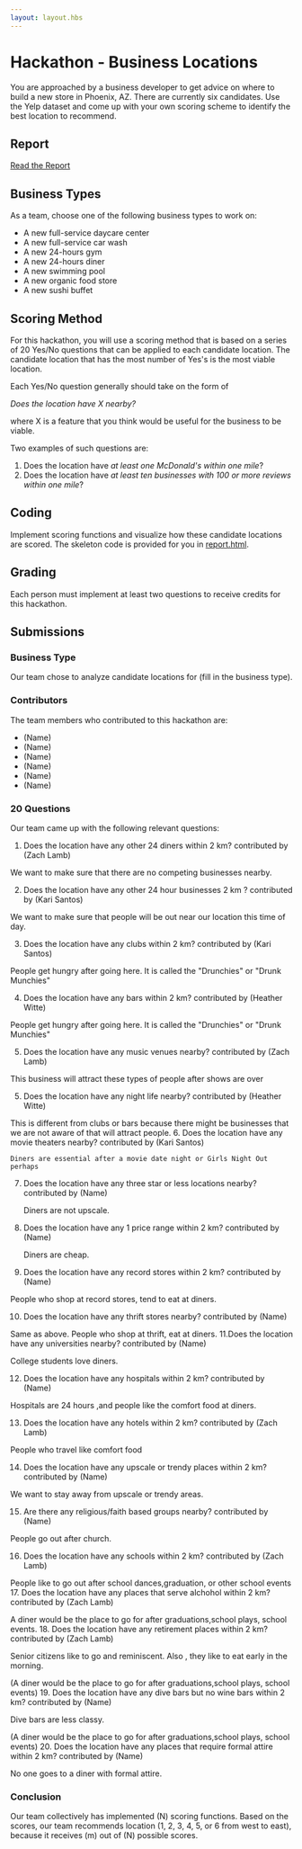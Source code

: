 ```yaml
---
layout: layout.hbs
---
```


# Hackathon - Business Locations

You are approached by a business developer to get advice on where to build a
new store in Phoenix, AZ. There are currently six candidates. Use the Yelp
dataset and come up with your own scoring scheme to identify the best location
to recommend.

## Report

[Read the Report](report.html)

## Business Types
As a team, choose one of the following business types to work on:

- A new full-service daycare center
- A new full-service car wash
- A new 24-hours gym
- A new 24-hours diner
- A new swimming pool
- A new organic food store
- A new sushi buffet

## Scoring Method

For this hackathon, you will use a scoring method that is based on a series of
20 Yes/No questions that can be applied to each candidate location. The candidate
location that has the most number of Yes's is the most viable location.

Each Yes/No question generally should take on the form of

  _Does the location have X nearby?_

where X is a feature that you think would be useful for the business to be viable.

Two examples of such questions are:
1. Does the location have _at least one McDonald's within one mile_?
1. Does the location have _at least ten businesses with 100 or more reviews within one mile_?

## Coding

Implement scoring functions and visualize how these candidate locations are
scored. The skeleton code is provided for you in [report.html](report.html).

## Grading

Each person must implement at least two questions to receive credits for this
hackathon.

## Submissions

### Business Type

Our team chose to analyze candidate locations for (fill in the business type).

### Contributors

The team members who contributed to this hackathon are:

- (Name)
- (Name)
- (Name)
- (Name)
- (Name)
- (Name)

### 20 Questions

Our team came up with the following relevant questions:

1. Does the location have any other 24 diners within 2 km? contributed by (Zach Lamb)

  We want to make sure that there are no competing businesses nearby.

2. Does the location have any other 24 hour businesses 2 km ? contributed by (Kari Santos)

  We want to make sure that people will be out near our location this time of day.

3. Does the location have any clubs within 2 km? contributed by (Kari Santos)

  People get hungry after going here. It is called the "Drunchies" or "Drunk Munchies"

4. Does the location have any bars within 2 km? contributed by (Heather Witte)

  People get hungry after going here. It is called the "Drunchies" or "Drunk Munchies"

5. Does the location have any music venues nearby? contributed by (Zach Lamb)

  This business will attract these types of people after shows are over

5. Does the location have any night life nearby? contributed by (Heather Witte)

  This is different from clubs or bars because there might be businesses that we are not aware of that will attract people.
6. Does the location have any movie theaters nearby? contributed by (Kari Santos)

	Diners are essential after a movie date night or Girls Night Out perhaps
7. Does the location have any three star or less locations nearby? contributed by (Name)

	Diners are not upscale.
8. Does the location have any 1 price range within 2 km? contributed by (Name)

   Diners are cheap.
9. Does the location have any record stores within 2 km? contributed by (Name)

  People who shop at record stores, tend to eat at diners.

10. Does the location have any thrift stores nearby? contributed by (Name)

  Same as above. People who shop at thrift, eat at diners.
11.Does the location have any universities nearby? contributed by (Name)

  College students love diners.

12. Does the location have any hospitals within 2 km? contributed by (Name)

  Hospitals are 24 hours ,and people like the comfort food at diners.

13. Does the location have any hotels within 2 km? contributed by (Zach Lamb)

  People who travel like comfort food

14. Does the location have any upscale or trendy places within 2 km? contributed by (Name)

  We want to stay away from upscale or trendy areas.

15. Are there any religious/faith based groups nearby? contributed by (Name)

  People go out after church.

16. Does the location have any schools within 2 km? contributed by (Zach Lamb)

  People like to go out after school dances,graduation, or other school events
17. Does the location have any places that serve alchohol within 2 km? contributed by (Zach Lamb)

  A diner would be the place to go for after graduations,school plays, school events.
18. Does the location have any retirement places within 2 km? contributed by (Zach Lamb)

Senior citizens like to go and reminiscent. Also , they like to eat early in the morning.


  (A diner would be the place to go for after graduations,school plays, school events)
19. Does the location have any dive bars but no wine bars within 2 km? contributed by (Name)

Dive bars are less classy.

  (A diner would be the place to go for after graduations,school plays, school events)
20. Does the location have any places that require formal attire within 2 km? contributed by (Name)

No one goes to a diner with formal attire.

### Conclusion

Our team collectively has implemented (N) scoring functions. Based on
the scores, our team recommends location (1, 2, 3, 4, 5, or 6 from west to east),
because it receives (m) out of (N) possible scores.
